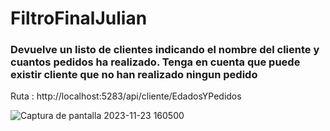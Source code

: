# FiltroFinalJulian


###  Devuelve un listo de clientes indicando el nombre del cliente y cuantos pedidos ha realizado.  Tenga en cuenta que puede existir cliente que no han realizado ningun pedido

Ruta : http://localhost:5283/api/cliente/EdadosYPedidos

![Captura de pantalla 2023-11-23 160500](https://github.com/julianlpz69/FiltroFinalJulian/assets/131847060/e590f7d1-af0c-436b-a9c7-3cb3163ccdee)
